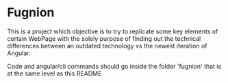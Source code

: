 # Fugnion
This is a project which objective is to try to replicate some key elements of certain WebPage with the solely purpose of finding out the technical differences between an outdated technology vs the newest iteration of Angular.

Code and angular/cli commands should go inside the folder 'fugnion' that is at the same level as this README
